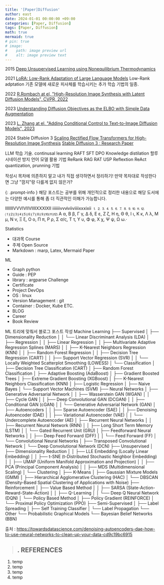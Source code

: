```yaml
---
title: '[Paper]Diffusion'
author: east
date: 2024-01-01 00:00:00 +09:00
categories: [Paper, Diffusion]
tags: [Paper, Diffusion]
math: true
mermaid: true
# pin: true
# image:
#    path: image preview url
#    alt: image preview text
---
```


2015 [Deep Unsupervised Learning using Nonequilibrium Thermodynamics](https://arxiv.org/pdf/1503.03585)

2021 [LoRA: Low-Rank Adaptation of Large Language Models](https://arxiv.org/pdf/2106.09685)
Low-Rank adptation 기존 모델에 새로운 피사체를 학습시키는 추가 학습 기법의 일종.

2022 [R.Rombach at el, "High-Resolution Image Synthesis with Latent Diffusion Models", CVPR, 2022](https://arxiv.org/abs/2112.10752)

2023 [Understanding Diffusion Objectives as the ELBO with Simple Data Augmentation](https://arxiv.org/pdf/2303.00848.pdf)

2023 [L. Zhang at el, "Adding Conditional Control to Text-to-Image Diffusion Models", 2023](https://arxiv.org/pdf/2302.05543.pdf)

2024 Stable Diffusion 3 [Scaling Rectified Flow Transformers for High-Resolution Image Synthesis](https://arxiv.org/pdf/2403.03206)
[Stable Diffusion 3 : Research Paper](https://stability.ai/news/stable-diffusion-3-research-paper)







LLM 학습 기술. continusal learning RAFT SFT DPO Knowledge distilation
할루시네이션 방지 언어 모델 활용 기법 ReRank RAG RAT USP Reflextion ReAct
quantization, prunning 기법







<script src="https://gist.github.com/eastk1te/3902d14cfc94582e8097d68715d28519.js"></script>

작성시 목차에 의존하지 말고 내가 직접 생각하면서 정리하기!
만약 목차대로 작성한다면 그냥 "깜지"랑 다를게 없지 않은가?

{: .prompt-info }
해당 포스트는 공부를 위해 개인적으로 정리한 내용으로 해당 도서에는 다양한 예시를 통해 좀 더 직관적인 이해가 가능합니다.

ⅠⅡⅢⅣⅤⅥⅦⅧⅨⅩⅪⅫ
ⅰⅱⅲⅳⅴⅵⅶⅷⅸⅹⅺⅻ
⒈⒉⒊⒋⒌⒍⒎⒏⒐⒑⒒⒓
⑴⑵⑶⑷⑸⑹⑺⑻⑼⑽⑾⑿
Α α, Β β, Γ γ, Δ δ, Ε ε, Ζ ζ, Η η, Θ θ, Ι ι, Κ κ, Λ λ, Μ μ, Ν ν, Ξ ξ, Ο ο, Π π, Ρ ρ, Σ σ/ς, Τ τ, Υ υ, Φ φ, Χ χ, Ψ ψ, Ω ω.⋅
<!-- align, equation, matrix, array, theorem, proof -->


<!-- $$
\begin{align}
z_uz_v^T \approx & \text{graph의 u,v 에서 rankdom walk가} \\
&\text{함께 나타날 확률}
\end{align}
$$ -->

<!-- 
$$
\begin{align*}
\text{수식의 왼쪽 항} &= \text{오른쪽 항의 첫 번째 줄} \\
&= \text{오른쪽 항의 두 번째 줄}
\end{align*}
$$ 
\partial
$$\max\limits_{f}$$
-->

<!-- Categories -->
Statistics 
   - 대과목
Course
   - 주제
Open Source 
   - Markdown : marp, Latex, Mermaid
Paper

ML
   - Graph
python 
   - Guide : PEP
   - library : argparse
Challenge
   - Certificate
   - Project
DevOps 
   - OS : linux
   - Version Management : git
   - Container : Docker, Kube
ETC.
   - BLOG
   - Career
   - Book Review


ML 트리에 맞춰서 블로그 포스트 작성
Machine Learning
├── Supervised
│   ├── Dimensionality Reduction
│   │   └── Linear Discriminant Analysis (LDA)
│   ├── Regression
│   │   ├── Linear Regression
│   │   ├── Multivariate Adaptive Regression Splines (MARS)
│   │   ├── K-Nearest Neighbors Regression (KNN)
│   │   ├── Random Forest Regression
│   │   ├── Decision Tree Regression (CART)
│   │   ├── Support Vector Regression (SVR)
│   │   └── Locally Weighted Scatterplot Smoothing (LOWESS)
│   └── Classification
│       ├── Decision Tree Classification (CART)
│       ├── Random Forest Classification
│       ├── Adaptive Boosting (AdaBoost)
│       ├── Gradient Boosted Trees
│       ├── Extreme Gradient Boosting (XGBoost)
│       ├── K-Nearest Neighbors Classification (KNN)
│       ├── Logistic Regression
│       ├── Naive Bayes
│       └── Support Vector Machines (SVM)
├── Neural Networks
│   ├── Generative Adversarial Network
│   │   ├── Wasserstein GAN (WGAN)
│   │   ├── Cycle GAN
│   │   ├── Deep Convolutional GAN (DCGAN)
│   │   ├── Conditional GAN (cGAN)
│   │   └── Generative Adversarial Network (GAN)
│   ├── Autoencoders
│   │   ├── Sparse Autoencoder (SAE)
│   │   ├── Denoising Autoencoder (DAE)
│   │   ├── Variational Autoencoder (VAE)
│   │   └── Undercomplete Autoencoder (AE)
│   ├── Recurrent Neural Networks
│   │   ├── Recurrent Neural Network (RNN)
│   │   ├── Long Short Term Memory (LSTM)
│   │   └── Gated Recurrent Unit (GRU)
│   ├── Feedforward Neural Networks
│   │   ├── Deep Feed Forward (DFF)
│   │   └── Feed Forward (FF)
│   └── Convolutional Neural Networks
│       ├── Transposed Convolutional Network
│       └── Deep Convolutional Network (DCN)
├── Unsupervised
│   ├── Dimensionality Reduction
│   │   ├── LLE Embedding (Locally Linear Embedding)
│   │   ├── t-SNE (t-Distributed Stochastic Neighbor Embedding)
│   │   ├── UMAP (Uniform Manifold Approximation and Projection)
│   │   ├── PCA (Principal Component Analysis)
│   │   ├── MDS (Multidimensional Scaling)
│   └── Clustering
│       ├── K-Means
│       ├── Gaussian Mixture Models (GMM)
│       ├── Hierarchical Agglomerative Clustering (HAC)
│       └── DBSCAN (Density-Based Spatial Clustering of Applications with Noise)
├── Reinforcement
│   ├── Value Based Method
│   │   ├── SARSA (State-Action-Reward-State-Action)
│   │   ├── Q-Learning
│   │   └── Deep Q Neural Network (DQN)
│   └── Policy Based Method
│       ├── Policy Gradient (REINFORCE)
│       └── Proximal Policy Optimization (PPO)
├── Semi-Supervised
│   ├── Label Spreading
│   ├── Self Training Classifier
│   └── Label Propagation
└── Other
    └── Probabilistic Graphical Models
        └── Bayesian Belief Networks (BBN)

출처 : https://towardsdatascience.com/denoising-autoencoders-dae-how-to-use-neural-networks-to-clean-up-your-data-cd9c19bc6915



> ## . REFERENCES

1. temp
2. temp
3. temp
4. temp


<br><br>
---